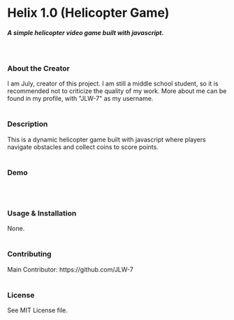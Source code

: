 <h1>Helix 1.0 (Helicopter Game)</h1>
<h5>A simple helicopter video game built with javascript.</h5>
<br>
<h3>About the Creator</h3>
<h7>I am July, creator of this project. I am still a middle school student, so it is recommended not to criticize the quality of my work. More about me can be found in my profile, with "JLW-7" as my username.</h7>
<br>
<br>
<h3>Description</h3>
<h7>This is a dynamic helicopter game built with javascript where players navigate obstacles and collect coins to score points.</h7>
<br>
<br>
<h3>Demo</h3>
<br>
<br>
<h3>Usage & Installation</h3>
<h7>None.</h7>
<br>
<br>
<h3>Contributing</h3>
<h7>Main Contributor: https://github.com/JLW-7</h7>
<br>
<br>
<h3>License</h3>
<h7>See MIT License file.</h7>

